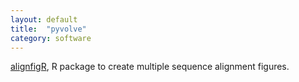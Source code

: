 ```yaml
---
layout: default
title:  "pyvolve"
category: software
---
```


[alignfigR](https://github.com/sjspielman/alignfigR), R package to create multiple sequence alignment figures.